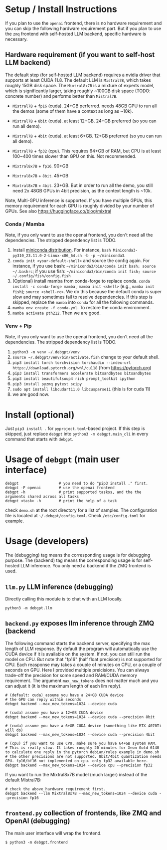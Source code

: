 # Setup / Install Instructions

If you plan to use the `openai` frontend, there is no hardware requirement and
you can skip the following hardware requirement part.  But if you plan to use
the `zmq` frontend with self-hosted LLM backend, specific hardware is
necessary.

## Hardware requirement (if you want to self-host LLM backend)

The default step (for self-hosted LLM backend) requires a nvidia driver that
supports at least CUDA 11.8. The default LLM is `Mistral7B`, which takes roughly
15GB disk space. The `Mixtral8x7B` is a mixture of experts model, which is
significantly larger, taking roughly ~100GB disk space (TODO: concrete number)
and performs better than `Mistral7B`.


* `Mistral7B` + `fp16` (cuda). 24+GB perferred. needs 48GB GPU to run all the demos (some of them have a context as long as ~10k).
* `Mistral7B` + `8bit` (cuda). at least 12+GB. 24+GB preferred (so you can run all demo).
* `Mistral7B` + `4bit` (cuda). at least 6+GB. 12+GB preferred (so you can run all demo).
* `Mistral7B` + `fp32` (cpu). This requires 64+GB of RAM, but CPU is at least 100~400 times slower than GPU on this. Not recommended.

* `Mixtral8x7B` + `fp16`. 90+GB
* `Mixtral8x7B` + `8bit`. 45+GB
* `Mixtral8x7B` + `4bit`. 23+GB. But in order to run all the demo, you still need 2x 48GB GPUs in 4bit precision, as the context length is ~10k.

Note, Multi-GPU inference is supported.
If you have multiple GPUs, this memory requirement for each GPU is roughly divided by your number of GPUs.
See also https://huggingface.co/blog/mixtral

### Conda / Mamba

Note, if you only want to use the openai frontend, you don't need all the
dependencies. The stripped dependency list is TODO.

1. Install [miniconda distribution](https://docs.conda.io/projects/miniconda/en/latest/miniconda-other-installer-links.html).
For instance, `bash Miniconda3-py310_23.11.0-2-Linux-x86_64.sh -b -p ~/miniconda3`.
1. `conda init <your-default-shell>` and source the config again.
For instance, if you use bash: `~/miniconda3/bin/conda init bash; source ~/.bashrc`;
if you use fish: `~/miniconda3/bin/conda init fish; source ~/.config/fish/config.fish`
2. (Optional) install mamba from conda-forge to replace conda.
`conda install -c conda-forge mamba` ; `mamba init <shell>` (e.g., `mamba init fish`); `source <shell-rc>`.
We do this because the default conda is super slow and may sometimes fail to resolve dependencies.
If this step is skipped, replace the `mamba` into `conda` for all the following commands.
3. `mamba env create -f conda.yml`. To restore the conda environment.
4. `mamba activate pth212`. Then we are good.

### Venv + Pip

Note, if you only want to use the openai frontend, you don't need all the
dependencies. The stripped dependency list is TODO.

1. `python3 -m venv ~/.debgpt/venv`
2. `source ~/.debgpt/venv/bin/activate.fish` change to your default shell.
3. `pip3 install torch torchvision torchaudio --index-url https://download.pytorch.org/whl/cu118` (from https://pytorch.org)
4. `pip3 install transformers accelerate bitsandbytes bitsandbytes`
5. `pip3 install beautifulsoup4 rich prompt_toolkit ipython`
6. `pip3 install pyzmq pytest scipy`
7. `sudo apt install libcudart11.0 libcusparse11` (this is for cuda 11)
7. we are good now.


# Install (optional)

Just `pip3 install .` for `pyproject.toml`-based project.
If this step is skipped, just replace `debgpt` into `python3 -m debgpt.main_cli` in every command that starts with `debgpt`.

# Usage of `debgpt` (main user interface)

```shell
debgpt                  # you need to do "pip3 install ." first.
debgpt -F openai        # use the openai frontend
debgpt -h               # print supported taskss, and the the arguments shared across all tasks
debgpt <task> -h        # print the help of a task
```

check `demo.sh` at the root directory for a list of samples.
The configuration file is located at `~/.debgpt/config.toml`.
Check `/etc/config.toml` for example.


# Usage (developers)

The (debugging) tag means the corresponding usage is for debugging purpose.
The (backend) tag means the corresponding usage is for self-hosted LLM inference. You only need a backend if the ZMQ frontend is used.

## `llm.py` LLM inference (debugging)

Directly calling this module is to chat with an LLM locally.

```
python3 -m debgpt.llm
```

## `backend.py` exposes llm inference through ZMQ (backend

The following command starts the backend server, specifying the max length of LLM response.
By default the program will automatically use the CUDA device if it is available on the system.
If not, you can still run the model on CPU. But note that "fp16" (half float precision) is not
supported for CPU. Each reasponse may takes a couple of minutes on CPU, or a couple of seconds on GPU.
Here I provided multiple preicisions. You can always trade-off the precision for some speed and RAM/CUDA memory requirement.
The argument `max_new_tokens` does not matter much and you can adjust it (it is the maximum length of each llm reply).

```
# (default: cuda) assume you have a 24+GB CUDA device
# the GPU can reply within seconds
debgpt backend --max_new_tokens=1024 --device cuda

# (cuda) assume you have a 12+GB CUDA device
debgpt backend --max_new_tokens=1024 --device cuda --precision 8bit

# (cuda) assume you have a 6+GB CUDA device (something like RTX 4070Ti will do)
debgpt backend --max_new_tokens=1024 --device cuda --precision 4bit

# (cpu) if you want to use CPU. make sure you have 64+GB system RAM.
# This is really slow. It takes roughly 20 minutes for Xeon Gold 6140 to calculate one reply in the pytorch debian/rules example in demo.sh
# the other precisions are not supported. 8bit/4bit quantization needs GPU. fp16/bf16 not implemented on cpu. only fp32 available here.
debgpt backend --max_new_tokens=1024 --device cpu --precision fp32
```

If you want to run the Mixtral8x7B model (much larger) instead of the default Mistral7B:

```
# check the above hardware requirement first.
debgpt backend --llm Mixtral8x7B --max_new_tokens=1024 --device cuda --precision fp16
```

## `frontend.py` collection of frontends, like ZMQ and OpenAI (debugging)

The main user interface will wrap the frontend.

```shell
$ python3 -m debgpt.frontend
```

